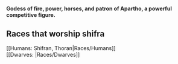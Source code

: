 #### Godess of fire, power, horses, and patron of Apartho, a powerful competitive figure.  

## Races that worship shifra  
[[Humans: Shifran, Thoran|Races/Humans]]  
[[Dwarves: |Races/Dwarves]]  


